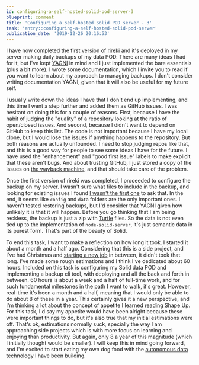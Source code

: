 ```yaml
---
id: configuring-a-self-hosted-solid-pod-server-3
blueprint: comment
title: 'Configuring a self-hosted Solid POD server - 3'
task: 'entry::configuring-a-self-hosted-solid-pod-server'
publication_date: '2019-12-26 20:16:53'
---
```


I have now completed the first version of [rireki](https://github.com/NoelDeMartin/rireki) and it's deployed in my server making daily backups of my data POD. There are many ideas I had for it, but I've kept [YAGNI](https://en.wikipedia.org/wiki/You_aren't_gonna_need_it) in mind and I just implemented the bare essentials (plus a bit more). I wrote some documentation, which I invite you to read if you want to learn about my approach to managing backups. I don't consider writing documentation YAGNI, given that it will also be useful for my future self.

I usually write down the ideas I have that I don't end up implementing, and this time I went a step further and added them as GitHub issues. I was hesitant on doing this for a couple of reasons. First, because I have the habit of judging the "quality" of a repository looking at the ratio of open/closed issues. And second, because I didn't want to depend on GitHub to keep this list. The code is not important because I have my local clone, but I would lose the issues if anything happens to the repository. But both reasons are actually unfounded. I need to stop judging repos like that, and this is a good way for people to see some ideas I have for the future. I have used the "enhancement" and "good first issue" labels to make explicit that these aren't bugs. And about trusting GitHub, I just stored a copy of the issues on [the wayback machine](https://web.archive.org/web/20191226192342/https://github.com/noeldemartin/rireki/issues), and that should take care of the problem.

Once the first version of rireki was completed, I proceeded to configure the backup on my server. I wasn't sure what files to include in the backup, and looking for existing issues I found [I wasn't the first one](https://github.com/solid/node-solid-server/issues/821) to ask that. In the end, it seems like `config` and `data` folders are the only important ones. I haven't tested restoring backups, but I'd consider that YAGNI given how unlikely it is that it will happen. Before you go thinking that I am being reckless, the backup is just a zip with [Turtle](<https://en.wikipedia.org/wiki/Turtle_(syntax)>) files. So the data is not even tied up to the implementation of `node-solid-server`, it's just semantic data in its purest form. That's part of the beauty of Solid.

To end this task, I want to make a reflection on how long it took. I started it about a month and a half ago. Considering that this is a side project, and I've had Christmas and [starting a new job](https://moodle.org/) in between, it didn't took that long. I've made some rough estimations and I think I've dedicated about 60 hours. Included on this task is configuring my Solid data POD and implementing a backup cli tool, with deploying and all the back and forth in between. 60 hours is about a week and a half of full-time work, and for such fundamental milestones in the path I want to walk, it's great. However, real-time it's been a month and a half, meaning that I would only be able to do about 8 of these in a year. This certainly gives it a new perspective, and I'm thinking a lot about the concept of appetite I learned [reading Shape Up](https://noeldemartin.com/tasks/reading-shape-up-by-ryan-singer-basecamp). For this task, I'd say my appetite would have been alright because these were important things to do, but it's also true that my initial estimations were off. That's ok, estimations normally suck, specially the way I am approaching side projects which is with more focus on learning and enjoying than productivity. But again, only 8 a year of this magnitude (which I initially thought would be smaller). I will keep this in mind going forward, and I'm excited to start eating my own dog food with the [autonomous data](https://noeldemartin.github.io/autonomous-data/introduction.html) technology I have been building.
